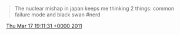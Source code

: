 > The nuclear mishap in japan keeps me thinking 2 things: common failure mode and black swan \#nerd

<img src="../../media/tweet.ico" width="12" /> [Thu Mar 17 19:11:31 +0000 2011](https://twitter.com/DromerDenker/status/48461480298938368)